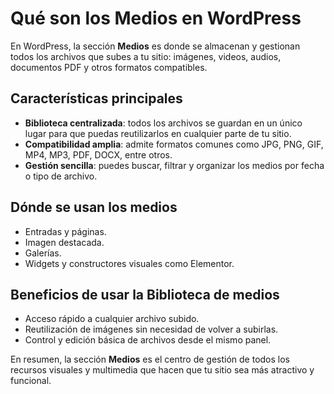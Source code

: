 # Qué son los Medios en WordPress

En WordPress, la sección **Medios** es donde se almacenan y gestionan todos los archivos que subes a tu sitio: imágenes, videos, audios, documentos PDF y otros formatos compatibles.

## Características principales
- **Biblioteca centralizada**: todos los archivos se guardan en un único lugar para que puedas reutilizarlos en cualquier parte de tu sitio.
- **Compatibilidad amplia**: admite formatos comunes como JPG, PNG, GIF, MP4, MP3, PDF, DOCX, entre otros.
- **Gestión sencilla**: puedes buscar, filtrar y organizar los medios por fecha o tipo de archivo.

## Dónde se usan los medios
- Entradas y páginas.
- Imagen destacada.
- Galerías.
- Widgets y constructores visuales como Elementor.

## Beneficios de usar la Biblioteca de medios
- Acceso rápido a cualquier archivo subido.
- Reutilización de imágenes sin necesidad de volver a subirlas.
- Control y edición básica de archivos desde el mismo panel.

En resumen, la sección **Medios** es el centro de gestión de todos los recursos visuales y multimedia que hacen que tu sitio sea más atractivo y funcional.

